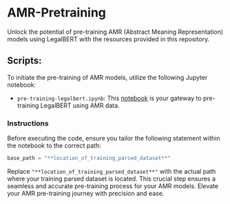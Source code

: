 # AMR-Pretraining

Unlock the potential of pre-training AMR (Abstract Meaning Representation) models using LegalBERT with the resources provided in this repository.

## Scripts:

To initiate the pre-training of AMR models, utilize the following Jupyter notebook:

- `pre-training-legalbert.ipynb`: This [notebook](pre-training-legalbert) is your gateway to pre-training LegalBERT using AMR data.

### Instructions

Before executing the code, ensure you tailor the following statement within the notebook to the correct path:

```python
base_path = "**location_of_training_parsed_dataset**"
```

Replace `"**location_of_training_parsed_dataset**"` with the actual path where your training parsed dataset is located. This crucial step ensures a seamless and accurate pre-training process for your AMR models. Elevate your AMR pre-training journey with precision and ease.